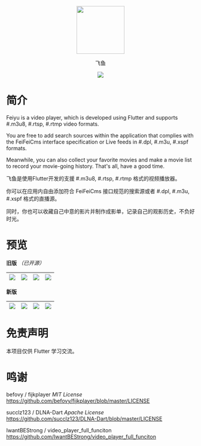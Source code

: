 
<p align="center">
<img width="128" src="screenshots/logo.png" >
</p>
<p align="center">
飞鱼
<p>
<p align="center">
<img src="https://forthebadge.com/images/badges/built-with-love.svg">
<p>

# 简介 

Feiyu is a video player, which is developed using Flutter and supports #.m3u8, #.rtsp, #.rtmp video formats. 

You are free to add search sources within the application that complies with the FeiFeiCms interface specification or Live feeds in #.dpl,  #.m3u, #.xspf formats.

Meanwhile, you can also collect your favorite movies and make a movie list to record your movie-going history. That's all,  have a good time. 

飞鱼是使用Flutter开发的支援 #.m3u8, #.rtsp, #.rtmp 格式的视频播放器。

你可以在应用内自由添加符合 FeiFeiCms 接口规范的搜索源或者 #.dpl, #.m3u, #.xspf 格式的直播源。

同时，你也可以收藏自己中意的影片并制作成影单，记录自己的观影历史，不负好时光。

# 预览

**旧版** *（已开源）*

| ![](screenshots/1.jpg)  |  ![](screenshots/2.jpg)  |  ![](screenshots/3.jpg) |  ![](screenshots/4.jpg)  |
| :------------: | :------------: | :------------: | :------------: |

**新版**

| ![](screenshots/5.jpg)  |  ![](screenshots/6.jpg)  |  ![](screenshots/7.jpg) |  ![](screenshots/8.jpg)  |
| :------------: | :------------: | :------------: | :------------: |

# 免责声明

本项目仅供 Flutter 学习交流。

# 鸣谢

befovy / fijkplayer  *MIT License* 
https://github.com/befovy/fijkplayer/blob/master/LICENSE

succlz123 / DLNA-Dart *Apache License*
https://github.com/succlz123/DLNA-Dart/blob/master/LICENSE


IwantBEStrong / video_player_full_funciton 
https://github.com/IwantBEStrong/video_player_full_funciton

